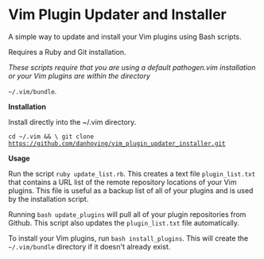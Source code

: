# Vim Plugin Updater and Installer

A simple way to update and install your Vim plugins using Bash scripts.

Requires a Ruby and Git installation.

*These scripts require that you are using a default pathogen.vim installation or your Vim plugins are within the directory* 

<code>~/.vim/bundle</code>.

**Installation**

Install directly into the ~/.vim directory.

<code>cd ~/.vim && \ git clone https://github.com/danhoying/vim_plugin_updater_installer.git</code>

**Usage**

Run the script <code>ruby update_list.rb</code>. This creates a text file <code>plugin_list.txt</code> that contains a URL list of the remote repository locations of your Vim plugins. This file is useful as a backup list of all of your plugins and is used by the installation script.

Running <code>bash update_plugins</code> will pull all of your plugin repositories from Github. This script also updates the <code>plugin_list.txt</code> file automatically.

To install your Vim plugins, run <code>bash install_plugins</code>.  This will create the <code>~/.vim/bundle</code> directory if it doesn't already exist.